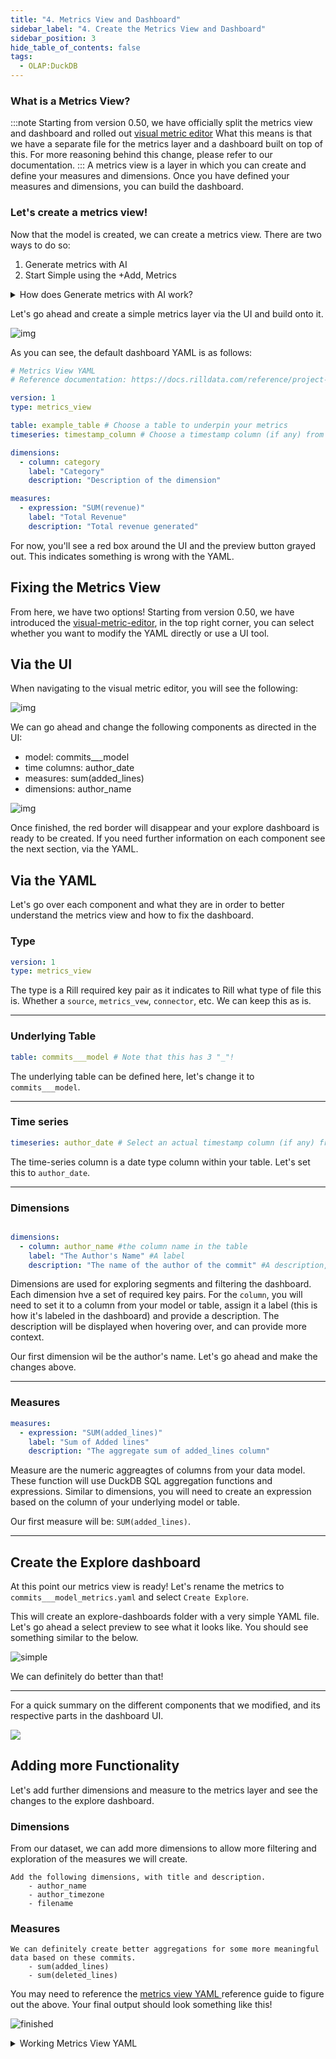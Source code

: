 ```yaml
---
title: "4. Metrics View and Dashboard"
sidebar_label: "4. Create the Metrics View and Dashboard"
sidebar_position: 3
hide_table_of_contents: false
tags:
  - OLAP:DuckDB
---
```


### What is a Metrics View? 
:::note
Starting from version 0.50, we have officially split the metrics view and dashboard and rolled out [visual metric editor](#via-the-ui) What this means is that we have a separate file for the metrics layer and a dashboard built on top of this. For more reasoning behind this change, please refer to our documentation.
:::
A metrics view is a layer in which you can create and define your measures and dimensions. Once you have defined your measures and dimensions, you can build the dashboard.


### Let's create a metrics view!

Now that the model is created, we can create a metrics view. There are two ways to do so:
1. Generate metrics with AI
2. Start Simple using the +Add, Metrics 

<details>
  <summary>How does Generate metrics with AI work?</summary>
  
    We send a set of YAML and project files to OpenAI to suggest the dimensions, measures, and various other key pairs for your dashboard. 
</details>

Let's go ahead and create a simple metrics layer via the UI and build onto it. 


![img](/img/tutorials/102/create-metrics-view-ui.png)


As you can see, the default dashboard YAML is as follows:

```yaml
# Metrics View YAML
# Reference documentation: https://docs.rilldata.com/reference/project-files/metrics_views

version: 1
type: metrics_view

table: example_table # Choose a table to underpin your metrics
timeseries: timestamp_column # Choose a timestamp column (if any) from your table

dimensions:
  - column: category
    label: "Category"
    description: "Description of the dimension"

measures:
  - expression: "SUM(revenue)"
    label: "Total Revenue"
    description: "Total revenue generated"
```

For now, you'll see a red box around the UI and the preview button grayed out. This indicates something is wrong with the YAML. 


## Fixing the Metrics View
From here, we have two options! 
Starting from version 0.50, we have introduced the [visual-metric-editor](/build/metrics-view/#using-the-visual-metrics-editor), in the top right corner, you can select whether you want to modify the YAML directly or use a UI tool.

## Via the UI
When navigating to the visual metric editor, you will see the following:

![img](/img/tutorials/102/new-viz-editor.png)

We can go ahead and change the following components as directed in the UI:

- model: commits___model
- time columns: author_date
- measures: sum(added_lines)
- dimensions: author_name


![img](/img/tutorials/102/basic-viz-editor.png)

Once finished, the red border will disappear and your explore dashboard is ready to be created. If you need further information on each component see the next section, via the YAML.


## Via the YAML
Let's go over each component and what they are in order to better understand the metrics view and how to fix the dashboard.

### Type 

```yaml
version: 1
type: metrics_view
```
The type is a Rill required key pair as it indicates to Rill what type of file this is. Whether a `source`, `metrics_vew`, `connector`, etc. We can keep this as is.

---

### Underlying Table ###
```yaml
table: commits___model # Note that this has 3 "_"! 
```

The underlying table can be defined here, let's change it to `commits___model`.

---

### Time series ###
```yaml
timeseries: author_date # Select an actual timestamp column (if any) from your table
```
The time-series column is a date type column within your table. Let's set this to `author_date`.

---
### Dimensions ###
```yaml

dimensions:
  - column: author_name #the column name in the table
    label: "The Author's Name" #A label
    description: "The name of the author of the commit" #A description, displayed when hovered over dimension

```
Dimensions are used for exploring segments and filtering the dashboard. Each dimension hve a set of required key pairs. For the `column`, you will need to set it to a column from your model or table, assign it a label (this is how it's labeled in the dashboard) and provide a description. The description will be displayed when hovering over, and can provide more context.

Our first dimension wil be the author's name. Let's go ahead and make the changes above.

---
### Measures ###

```yaml
measures:
  - expression: "SUM(added_lines)"
    label: "Sum of Added lines"
    description: "The aggregate sum of added_lines column"
```

Measure are the numeric aggreagtes of columns from your data model. These function will use DuckDB SQL aggregation functions and expressions. Similar to dimensions, you will need to create an expression based on the column of your underlying model or table.

Our first measure will be: `SUM(added_lines)`.

---

## Create the Explore dashboard
At this point our metrics view is ready! Let's rename the metrics to `commits___model_metrics.yaml` and select `Create Explore`.


This will create an explore-dashboards folder with a very simple YAML file. Let's go ahead a select preview to see what it looks like. You should see something similar to the below.


![simple](/img/tutorials/103/simple-dashboard.png)


We can definitely do better than that!

--- 
For a quick summary on the different components that we modified, and its respective parts in the dashboard UI.

<img src = '/img/tutorials/103/simple-dashboard.gif' class='rounded-gif' />
<br />


## Adding more Functionality

Let's add further dimensions and measure to the metrics layer and see the changes to the explore dashboard.

### Dimensions

From our dataset, we can add more dimensions to allow more filtering and exploration of the measures we will create.

	Add the following dimensions, with title and description.
		- author_name
		- author_timezone
		- filename

### Measures	

	We can definitely create better aggregations for some more meaningful data based on these commits.
		- sum(added_lines)
		- sum(deleted_lines)


You may need to reference the <a href='https://docs.rilldata.com/reference/project-files/explore-dashboards' target="_blank">metrics view YAML </a> reference guide to figure out the above. Your final output should look something like this! 

![finished](/img/tutorials/103/Completed-100-dashboard.png)


<details>
  <summary> Working Metrics View YAML</summary>
  ```yaml
# Metrics View YAML
# Reference documentation: https://docs.rilldata.com/reference/project-files/metrics_views

version: 1
type: metrics_view

table: commits___model

timeseries: author_date # Select an actual timestamp column (if any) from your table

dimensions:
  - column: author_name
    name: author_name
    label: The Author's Name
    description: The name of the author of the commit

  - column: author_timezone
    label: "The Author's TZ"
    description: "The Author's Timezone"

  - column: filename
    label: "The filename"
    description: "The name of the modified filename"

measures:
  - expression: SUM(added_lines)
    name: added_lines
    label: Sum of Added lines
    format_preset: humanize
    description: The aggregate sum of added_lines column.
    valid_percent_of_total: true

  - expression: "SUM(deleted_lines)"
    label: "Sum of deleted lines"
    description: "The aggregate sum of deleted_lines column."

```

</details>


### Completed visual metrics editor

If you decide to build out the metrics view via the UI, it should look something like below!

![img](/img/tutorials/103/visual-metric-editor.png)





import DocsRating from '@site/src/components/DocsRating';

---
<DocsRating />

